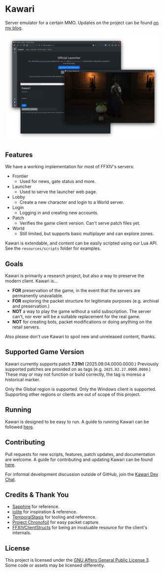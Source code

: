 # Kawari

Server emulator for a certain MMO. Updates on the project can be found [on my blog](https://redstrate.com/blog/series/kawari-progress-report/).

![](.github/main.png)

## Features

We have a working implementation for most of FFXIV's servers:

* Frontier
    * Used for news, gate status and more.
* Launcher
    * Used to serve the launcher web page.
* Lobby
    * Create a new character and login to a World server.
* Login
    * Logging in and creating new accounts.
* Patch
    * Verifies the game client version. Can't serve patch files yet.
* World
    * Still limited, but supports basic multiplayer and can explore zones.

Kawari is extendable, and content can be easily scripted using our Lua API. See the `resources/scripts` folder for examples.
    
## Goals

Kawari is primarily a research project, but also a way to preserve the modern client. Kawari is...

* **FOR** preservation of the game, in the event that the servers are permanently unavailable.
* **FOR** exploring the packet structure for legitimate purposes (e.g. archival and preservation.)
* **NOT** a way to play the game without a valid subscription. The server can't, nor ever will be a suitable replacement for the real game.
* **NOT** for creating bots, packet modifications or doing anything on the retail servers.

Also please don't use Kawari to spoil new and unreleased content, thanks.

## Supported Game Version

Kawari currently supports patch **7.31h1** (2025.09.04.0000.0000.) Previously supported patches are provided on as tags (e.g. `2025.02.27.0000.0000`.) These may or may not function or build correctly, the tag is moreso a historical marker.

Only the Global region is supported. Only the Windows client is supported. Supporting other regions or clients are out of scope of this project.

## Running

Kawari is designed to be easy to run. A guide to running Kawari can be followed [here](https://docs.xiv.zone/kawari/usage.html).

## Contributing

Pull requests for new scripts, features, patch updates, and documentation are welcome. A guide for contributing and updating Kawari can be found [here](https://docs.xiv.zone/kawari/contributing.html).

For informal development discussion outside of GitHub, join the [Kawari Dev Chat](https://matrix.to/#/#kawari-welcome:pyra.sh).

## Credits & Thank You

* [Sapphire](https://github.com/SapphireServer/Sapphire) for reference.
* [iolite](https://github.com/0xbbadbeef/iolite) for inspiration & reference.
* [TemporalStasis](https://github.com/NotNite/TemporalStasis) for tooling and reference.
* [Project Chronofoil](https://github.com/ProjectChronofoil/) for easy packet capture.
* [FFXIVClientStructs](https://github.com/aers/FFXIVClientStructs/) for being an invaluable resource for the client's internals.

## License

This project is licensed under the [GNU Affero General Public License 3](LICENSE). Some code or assets may be licensed differently.
